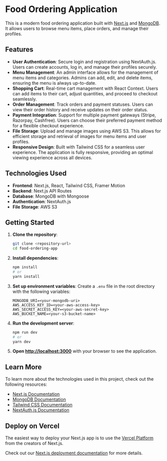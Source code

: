 # Food Ordering Application

This is a modern food ordering application built with [Next.js](https://nextjs.org) and [MongoDB](https://www.mongodb.com/). It allows users to browse menu items, place orders, and manage their profiles.

## Features

- **User Authentication**: Secure login and registration using NextAuth.js. Users can create accounts, log in, and manage their profiles securely.
- **Menu Management**: An admin interface allows for the management of menu items and categories. Admins can add, edit, and delete items, ensuring the menu is always up-to-date.
- **Shopping Cart**: Real-time cart management with React Context. Users can add items to their cart, adjust quantities, and proceed to checkout seamlessly.
- **Order Management**: Track orders and payment statuses. Users can view their order history and receive updates on their order status.
- **Payment Integration**: Support for multiple payment gateways (Stripe, Razorpay, Cashfree). Users can choose their preferred payment method for a flexible checkout experience.
- **File Storage**: Upload and manage images using AWS S3. This allows for efficient storage and retrieval of images for menu items and user profiles.
- **Responsive Design**: Built with Tailwind CSS for a seamless user experience. The application is fully responsive, providing an optimal viewing experience across all devices.

## Technologies Used

- **Frontend**: Next.js, React, Tailwind CSS, Framer Motion
- **Backend**: Next.js API Routes
- **Database**: MongoDB with Mongoose
- **Authentication**: NextAuth.js
- **File Storage**: AWS S3

## Getting Started

1. **Clone the repository**:
   ```bash
   git clone <repository-url>
   cd food-ordering-app
   ```

2. **Install dependencies**:
   ```bash
   npm install
   # or
   yarn install
   ```

3. **Set up environment variables**:
   Create a `.env` file in the root directory with the following variables:
   ```
   MONGODB_URI=<your-mongodb-uri>
   AWS_ACCESS_KEY_ID=<your-aws-access-key>
   AWS_SECRET_ACCESS_KEY=<your-aws-secret-key>
   AWS_BUCKET_NAME=<your-s3-bucket-name>
   ```

4. **Run the development server**:
   ```bash
   npm run dev
   # or
   yarn dev
   ```

5. **Open [http://localhost:3000](http://localhost:3000)** with your browser to see the application.

## Learn More

To learn more about the technologies used in this project, check out the following resources:

- [Next.js Documentation](https://nextjs.org/docs)
- [MongoDB Documentation](https://docs.mongodb.com/)
- [Tailwind CSS Documentation](https://tailwindcss.com/docs)
- [NextAuth.js Documentation](https://next-auth.js.org/getting-started/introduction)

## Deploy on Vercel

The easiest way to deploy your Next.js app is to use the [Vercel Platform](https://vercel.com/new?utm_medium=default-template&filter=next.js&utm_source=create-next-app&utm_campaign=create-next-app-readme) from the creators of Next.js.

Check out our [Next.js deployment documentation](https://nextjs.org/docs/app/building-your-application/deploying) for more details.
